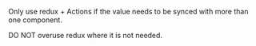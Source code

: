 Only use redux + Actions if the value needs to be synced with more than one component.

DO NOT overuse redux where it is not needed.
